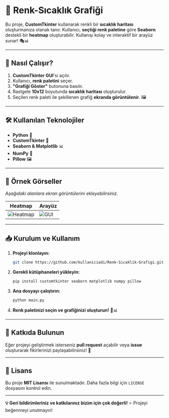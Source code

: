 # 🎨 Renk-Sıcaklık Grafiği

Bu proje, **CustomTkinter** kullanarak renkli bir **sıcaklık haritası** oluşturmanıza olanak tanır. Kullanıcı, **seçtiği renk paletine** göre **Seaborn** destekli bir **heatmap** oluşturabilir. Kullanışı kolay ve interaktif bir arayüz sunar! 🎭📊

---

## 🚀 Nasıl Çalışır?

1. **CustomTkinter GUI**'si açılır.
2. Kullanıcı, **renk paletini** seçer.
3. **"Grafiği Göster"** butonuna basılır.
4. Rastgele **10x12** boyutunda **sıcaklık haritası** oluşturulur.
5. Seçilen renk paleti ile şekillenen grafiğ **ekranda görüntülenir**. 🖼️

---

## 🛠 Kullanılan Teknolojiler

- **Python** 🐍
- **CustomTkinter** 🎨
- **Seaborn & Matplotlib** 📊
- **NumPy** 🔢
- **Pillow** 🖼️

---

## 📸 Örnek Görseller

_Aşağıdaki alanlara ekran görüntülerini ekleyebilirsiniz._

| Heatmap | Arayüz |
|---------|--------|
| ![Heatmap](./images/heatmap_example.png) | ![GUI](./images/gui_example.png) |

---

## 📥 Kurulum ve Kullanım

1. **Projeyi klonlayın:**
   ```bash
   git clone https://github.com/kullaniciadi/Renk-Sicaklik-Grafigi.git
   ```
2. **Gerekli kütüphaneleri yükleyin:**
   ```bash
   pip install customtkinter seaborn matplotlib numpy pillow
   ```
3. **Ana dosyayı çalıştırın:**
   ```bash
   python main.py
   ```
4. **Renk paletinizi seçin ve grafiğinizi oluşturun!** 🎨📊

---

## 🤝 Katkıda Bulunun

Eğer projeyi geliştirmek isterseniz **pull request** açabilir veya **issue** oluşturarak fikirlerinizi paylaşabilirsiniz! 🚀

---

## 📜 Lisans

Bu proje **MIT Lisansı** ile sunulmaktadır. Daha fazla bilgi için `LICENSE` dosyasını kontrol edin.

---

**💡 Geri bildirimleriniz ve katkılarınız bizim için çok değerli!** ⭐ Projeyi beğenmeyi unutmayın!

